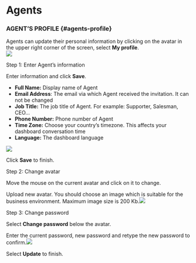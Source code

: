 # Agents

### AGENT’S PROFILE {#agents-profile}

Agents can update their personal information by clicking on the avatar in the upper right corner of the screen, select **My profile**.  
![](https://docv4.subiz.com/wp-content/uploads/2018/03/my-profile-1.png)

Step 1: Enter Agent’s information

Enter information and click **Save**.

* **Full Name:** Display name of Agent
* **Email Address**: The email via which Agent received the invitation. It can not be changed
* **Job Title:** The job title of Agent. For example: Supporter, Salesman, CEO…
* **Phone Number:** Phone number of Agent
* **Time Zone:** Choose your country’s timezone. This affects your dashboard conversation time
* **Language:** The dashboard language

![](https://docv4.subiz.com/wp-content/uploads/2018/03/my-profile.png)

Click **Save** to finish.

Step 2: Change avatar

Move the mouse on the current avatar and click on it to change.

Upload new avatar. You should choose an image which is suitable for the business environment. Maximum image size is 200 Kb.![](https://docv4.subiz.com/wp-content/uploads/2018/03/Avatar-and-password-1.png)

Step 3: Change password

Select **Change password** below the avatar.

Enter the current password, new password and retype the new password to confirm.![](https://docv4.subiz.com/wp-content/uploads/2018/03/change-pass.png)

Select **Update** to finish.

